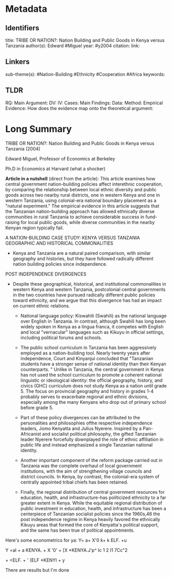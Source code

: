 # Metadata
## Identifiers
title: TRIBE OR NATION?: Nation Building and Public Goods in Kenya versus Tanzania
author(s): Edward #Miguel
year: #y2004
citation:
link:

## Linkers

sub-theme(s): #Nation-Building #Ethnicity #Cooperation #Africa 
keywords:

## TLDR

RQ:
Main Argument:
DV:
IV:
Cases:
Main Findings:
Data:
Method:
Empirical Evidence: 
How does the evidence map onto the theoretical argument: 

# Long Summary


TRIBE OR NATION?: Nation Building and Public Goods in Kenya versus
Tanzania (2004)

Edward Miguel, Professor of Economics at Berkeley

Ph.D in Economics at Harvard (what a shocker)

**Article in a nutshell** (direct from the article): This article
examines how central government nation-building policies affect
interethnic cooperation, by comparing the relationship between local
ethnic diversity and public goods across two nearby rural districts, one
in western Kenya and one in western Tanzania, using colonial-era
national boundary placement as a \"natural experiment.\" The empirical
evidence in this article suggests that the Tanzanian nation-building
approach has allowed ethnically diverse communities in rural Tanzania to
achieve considerable success in fund-raising for local public goods,
while diverse communities in the nearby Kenyan region typically fail.

A NATION-BUILDING CASE STUDY: KENYA VERSUS TANZANIA GEOGRAPHIC AND
HISTORICAL COMMONALITIES

-   Kenya and Tanzania are a natural paired comparison, with similar
    geography and histories, but they have followed radically different
    nation building policies since independence.

POST INDEPENDENCE DIVERGENCES

-   Despite these geographical, historical, and institutional
    commonalities in western Kenya and western Tanzania, postcolonial
    central governments in the two countries have pursued radically
    different public policies toward ethnicity, and we argue that this
    divergence has had an impact on current ethnic relations.

    -   National language policy: Kiswahili (Swahili) as the national
        language over English in Tanzania. In contrast, although Swahili
        has long been widely spoken in Kenya as a lingua franca, it
        competes with English and local \"vernacular\" languages such as
        Kikuyu in official settings, including political forums and
        schools.

    -   The public school curriculum in Tanzania has been aggressively
        employed as a nation-building tool. Nearly twenty years after
        independence, Court and Kinyanjui concluded that \"Tanzanian
        students have a stronger sense of national identity than their
        Kenyan counterparts. \" Unlike in Tanzania, the central
        government in Kenya has not used the school curriculum to
        promote a coherent national linguistic or ideological identity:
        the official geography, history, and civics (GHC) curriculum
        does not study Kenya as a nation until grade 5. The focus on
        provincial geography and history in grades 1-4 probably serves
        to exacerbate regional and ethnic divisions, especially among
        the many Kenyans who drop out of primary school before grade 5.

    -   Part of these policy divergences can be attributed to the
        personalities and philosophies ofthe respective independence
        leaders, Jomo Kenyatta and Julius Nyerere. Inspired by a
        Pan-Africanist and socialist political philosophy, the gifted
        Tanzanian leader Nyerere forcefully downplayed the role of
        ethnic affiliation in public life and instead emphasized a
        single Tanzanian national identity.

    -   Another important component of the reform package carried out in
        Tanzania was the complete overhaul of local government
        institutions, with the aim of strengthening village councils and
        district councils. In Kenya, by contrast, the colonial-era
        system of centrally appointed tribal chiefs has been retained.

    -   Finally, the regional distribution of central government
        resources for education, health, and infrastructure-has
        politicized ethnicity to a far greater extent in Kenya. While
        the equitable regional distribution of public investment in
        education, health, and infrastructure has been a centerpiece of
        Tanzanian socialist policies since the 1960s,46 the post
        independence regime in Kenya heavily favored the ethnically
        Kikuyu areas that formed the core of Kenyatta\'s political
        support, and the same has been true of political appointments.

Here's some econometrics for ya: Y= a+ X\'0 k+ k ELF. +u

Y =aI + a KENYA. + X \'0\' + \[X \*KENYA.J\'p\^ Ic 1 2 I1 7Cc\"2

\+ \<ELF. + \' (ELF \*KENYI + y

There are results but I'm done
